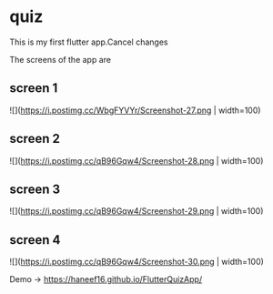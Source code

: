 # quiz

This is my first flutter app.Cancel changes

The screens of the app are

## screen 1

![](https://i.postimg.cc/WbgFYVYr/Screenshot-27.png | width=100)

## screen 2

![](https://i.postimg.cc/qB96Gqw4/Screenshot-28.png | width=100)

## screen 3

![](https://i.postimg.cc/qB96Gqw4/Screenshot-29.png | width=100)

## screen 4

![](https://i.postimg.cc/qB96Gqw4/Screenshot-30.png | width=100)

Demo -> https://haneef16.github.io/FlutterQuizApp/
